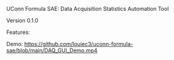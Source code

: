 UConn Formula SAE: Data Acquisition Statistics Automation Tool

Version 0.1.0

Features:

Demo:
https://github.com/louiec3/uconn-formula-sae/blob/main/DAQ_GUI_Demo.mp4
